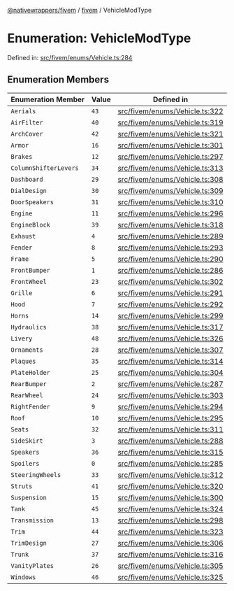 [@nativewrappers/fivem](../../README.md) / [fivem](../README.md) / VehicleModType

# Enumeration: VehicleModType

Defined in: [src/fivem/enums/Vehicle.ts:284](https://github.com/nativewrappers/nativewrappers/blob/df8f763f54a2ec439be9cb68f9abf90f9a4d79aa/src/fivem/enums/Vehicle.ts#L284)

## Enumeration Members

| Enumeration Member | Value | Defined in |
| ------ | ------ | ------ |
| <a id="aerials"></a> `Aerials` | `43` | [src/fivem/enums/Vehicle.ts:322](https://github.com/nativewrappers/nativewrappers/blob/df8f763f54a2ec439be9cb68f9abf90f9a4d79aa/src/fivem/enums/Vehicle.ts#L322) |
| <a id="airfilter"></a> `AirFilter` | `40` | [src/fivem/enums/Vehicle.ts:319](https://github.com/nativewrappers/nativewrappers/blob/df8f763f54a2ec439be9cb68f9abf90f9a4d79aa/src/fivem/enums/Vehicle.ts#L319) |
| <a id="archcover"></a> `ArchCover` | `42` | [src/fivem/enums/Vehicle.ts:321](https://github.com/nativewrappers/nativewrappers/blob/df8f763f54a2ec439be9cb68f9abf90f9a4d79aa/src/fivem/enums/Vehicle.ts#L321) |
| <a id="armor"></a> `Armor` | `16` | [src/fivem/enums/Vehicle.ts:301](https://github.com/nativewrappers/nativewrappers/blob/df8f763f54a2ec439be9cb68f9abf90f9a4d79aa/src/fivem/enums/Vehicle.ts#L301) |
| <a id="brakes"></a> `Brakes` | `12` | [src/fivem/enums/Vehicle.ts:297](https://github.com/nativewrappers/nativewrappers/blob/df8f763f54a2ec439be9cb68f9abf90f9a4d79aa/src/fivem/enums/Vehicle.ts#L297) |
| <a id="columnshifterlevers"></a> `ColumnShifterLevers` | `34` | [src/fivem/enums/Vehicle.ts:313](https://github.com/nativewrappers/nativewrappers/blob/df8f763f54a2ec439be9cb68f9abf90f9a4d79aa/src/fivem/enums/Vehicle.ts#L313) |
| <a id="dashboard"></a> `Dashboard` | `29` | [src/fivem/enums/Vehicle.ts:308](https://github.com/nativewrappers/nativewrappers/blob/df8f763f54a2ec439be9cb68f9abf90f9a4d79aa/src/fivem/enums/Vehicle.ts#L308) |
| <a id="dialdesign"></a> `DialDesign` | `30` | [src/fivem/enums/Vehicle.ts:309](https://github.com/nativewrappers/nativewrappers/blob/df8f763f54a2ec439be9cb68f9abf90f9a4d79aa/src/fivem/enums/Vehicle.ts#L309) |
| <a id="doorspeakers"></a> `DoorSpeakers` | `31` | [src/fivem/enums/Vehicle.ts:310](https://github.com/nativewrappers/nativewrappers/blob/df8f763f54a2ec439be9cb68f9abf90f9a4d79aa/src/fivem/enums/Vehicle.ts#L310) |
| <a id="engine"></a> `Engine` | `11` | [src/fivem/enums/Vehicle.ts:296](https://github.com/nativewrappers/nativewrappers/blob/df8f763f54a2ec439be9cb68f9abf90f9a4d79aa/src/fivem/enums/Vehicle.ts#L296) |
| <a id="engineblock"></a> `EngineBlock` | `39` | [src/fivem/enums/Vehicle.ts:318](https://github.com/nativewrappers/nativewrappers/blob/df8f763f54a2ec439be9cb68f9abf90f9a4d79aa/src/fivem/enums/Vehicle.ts#L318) |
| <a id="exhaust"></a> `Exhaust` | `4` | [src/fivem/enums/Vehicle.ts:289](https://github.com/nativewrappers/nativewrappers/blob/df8f763f54a2ec439be9cb68f9abf90f9a4d79aa/src/fivem/enums/Vehicle.ts#L289) |
| <a id="fender"></a> `Fender` | `8` | [src/fivem/enums/Vehicle.ts:293](https://github.com/nativewrappers/nativewrappers/blob/df8f763f54a2ec439be9cb68f9abf90f9a4d79aa/src/fivem/enums/Vehicle.ts#L293) |
| <a id="frame"></a> `Frame` | `5` | [src/fivem/enums/Vehicle.ts:290](https://github.com/nativewrappers/nativewrappers/blob/df8f763f54a2ec439be9cb68f9abf90f9a4d79aa/src/fivem/enums/Vehicle.ts#L290) |
| <a id="frontbumper"></a> `FrontBumper` | `1` | [src/fivem/enums/Vehicle.ts:286](https://github.com/nativewrappers/nativewrappers/blob/df8f763f54a2ec439be9cb68f9abf90f9a4d79aa/src/fivem/enums/Vehicle.ts#L286) |
| <a id="frontwheel"></a> `FrontWheel` | `23` | [src/fivem/enums/Vehicle.ts:302](https://github.com/nativewrappers/nativewrappers/blob/df8f763f54a2ec439be9cb68f9abf90f9a4d79aa/src/fivem/enums/Vehicle.ts#L302) |
| <a id="grille"></a> `Grille` | `6` | [src/fivem/enums/Vehicle.ts:291](https://github.com/nativewrappers/nativewrappers/blob/df8f763f54a2ec439be9cb68f9abf90f9a4d79aa/src/fivem/enums/Vehicle.ts#L291) |
| <a id="hood"></a> `Hood` | `7` | [src/fivem/enums/Vehicle.ts:292](https://github.com/nativewrappers/nativewrappers/blob/df8f763f54a2ec439be9cb68f9abf90f9a4d79aa/src/fivem/enums/Vehicle.ts#L292) |
| <a id="horns"></a> `Horns` | `14` | [src/fivem/enums/Vehicle.ts:299](https://github.com/nativewrappers/nativewrappers/blob/df8f763f54a2ec439be9cb68f9abf90f9a4d79aa/src/fivem/enums/Vehicle.ts#L299) |
| <a id="hydraulics"></a> `Hydraulics` | `38` | [src/fivem/enums/Vehicle.ts:317](https://github.com/nativewrappers/nativewrappers/blob/df8f763f54a2ec439be9cb68f9abf90f9a4d79aa/src/fivem/enums/Vehicle.ts#L317) |
| <a id="livery"></a> `Livery` | `48` | [src/fivem/enums/Vehicle.ts:326](https://github.com/nativewrappers/nativewrappers/blob/df8f763f54a2ec439be9cb68f9abf90f9a4d79aa/src/fivem/enums/Vehicle.ts#L326) |
| <a id="ornaments"></a> `Ornaments` | `28` | [src/fivem/enums/Vehicle.ts:307](https://github.com/nativewrappers/nativewrappers/blob/df8f763f54a2ec439be9cb68f9abf90f9a4d79aa/src/fivem/enums/Vehicle.ts#L307) |
| <a id="plaques"></a> `Plaques` | `35` | [src/fivem/enums/Vehicle.ts:314](https://github.com/nativewrappers/nativewrappers/blob/df8f763f54a2ec439be9cb68f9abf90f9a4d79aa/src/fivem/enums/Vehicle.ts#L314) |
| <a id="plateholder"></a> `PlateHolder` | `25` | [src/fivem/enums/Vehicle.ts:304](https://github.com/nativewrappers/nativewrappers/blob/df8f763f54a2ec439be9cb68f9abf90f9a4d79aa/src/fivem/enums/Vehicle.ts#L304) |
| <a id="rearbumper"></a> `RearBumper` | `2` | [src/fivem/enums/Vehicle.ts:287](https://github.com/nativewrappers/nativewrappers/blob/df8f763f54a2ec439be9cb68f9abf90f9a4d79aa/src/fivem/enums/Vehicle.ts#L287) |
| <a id="rearwheel"></a> `RearWheel` | `24` | [src/fivem/enums/Vehicle.ts:303](https://github.com/nativewrappers/nativewrappers/blob/df8f763f54a2ec439be9cb68f9abf90f9a4d79aa/src/fivem/enums/Vehicle.ts#L303) |
| <a id="rightfender"></a> `RightFender` | `9` | [src/fivem/enums/Vehicle.ts:294](https://github.com/nativewrappers/nativewrappers/blob/df8f763f54a2ec439be9cb68f9abf90f9a4d79aa/src/fivem/enums/Vehicle.ts#L294) |
| <a id="roof"></a> `Roof` | `10` | [src/fivem/enums/Vehicle.ts:295](https://github.com/nativewrappers/nativewrappers/blob/df8f763f54a2ec439be9cb68f9abf90f9a4d79aa/src/fivem/enums/Vehicle.ts#L295) |
| <a id="seats"></a> `Seats` | `32` | [src/fivem/enums/Vehicle.ts:311](https://github.com/nativewrappers/nativewrappers/blob/df8f763f54a2ec439be9cb68f9abf90f9a4d79aa/src/fivem/enums/Vehicle.ts#L311) |
| <a id="sideskirt"></a> `SideSkirt` | `3` | [src/fivem/enums/Vehicle.ts:288](https://github.com/nativewrappers/nativewrappers/blob/df8f763f54a2ec439be9cb68f9abf90f9a4d79aa/src/fivem/enums/Vehicle.ts#L288) |
| <a id="speakers"></a> `Speakers` | `36` | [src/fivem/enums/Vehicle.ts:315](https://github.com/nativewrappers/nativewrappers/blob/df8f763f54a2ec439be9cb68f9abf90f9a4d79aa/src/fivem/enums/Vehicle.ts#L315) |
| <a id="spoilers"></a> `Spoilers` | `0` | [src/fivem/enums/Vehicle.ts:285](https://github.com/nativewrappers/nativewrappers/blob/df8f763f54a2ec439be9cb68f9abf90f9a4d79aa/src/fivem/enums/Vehicle.ts#L285) |
| <a id="steeringwheels"></a> `SteeringWheels` | `33` | [src/fivem/enums/Vehicle.ts:312](https://github.com/nativewrappers/nativewrappers/blob/df8f763f54a2ec439be9cb68f9abf90f9a4d79aa/src/fivem/enums/Vehicle.ts#L312) |
| <a id="struts"></a> `Struts` | `41` | [src/fivem/enums/Vehicle.ts:320](https://github.com/nativewrappers/nativewrappers/blob/df8f763f54a2ec439be9cb68f9abf90f9a4d79aa/src/fivem/enums/Vehicle.ts#L320) |
| <a id="suspension"></a> `Suspension` | `15` | [src/fivem/enums/Vehicle.ts:300](https://github.com/nativewrappers/nativewrappers/blob/df8f763f54a2ec439be9cb68f9abf90f9a4d79aa/src/fivem/enums/Vehicle.ts#L300) |
| <a id="tank"></a> `Tank` | `45` | [src/fivem/enums/Vehicle.ts:324](https://github.com/nativewrappers/nativewrappers/blob/df8f763f54a2ec439be9cb68f9abf90f9a4d79aa/src/fivem/enums/Vehicle.ts#L324) |
| <a id="transmission"></a> `Transmission` | `13` | [src/fivem/enums/Vehicle.ts:298](https://github.com/nativewrappers/nativewrappers/blob/df8f763f54a2ec439be9cb68f9abf90f9a4d79aa/src/fivem/enums/Vehicle.ts#L298) |
| <a id="trim"></a> `Trim` | `44` | [src/fivem/enums/Vehicle.ts:323](https://github.com/nativewrappers/nativewrappers/blob/df8f763f54a2ec439be9cb68f9abf90f9a4d79aa/src/fivem/enums/Vehicle.ts#L323) |
| <a id="trimdesign"></a> `TrimDesign` | `27` | [src/fivem/enums/Vehicle.ts:306](https://github.com/nativewrappers/nativewrappers/blob/df8f763f54a2ec439be9cb68f9abf90f9a4d79aa/src/fivem/enums/Vehicle.ts#L306) |
| <a id="trunk"></a> `Trunk` | `37` | [src/fivem/enums/Vehicle.ts:316](https://github.com/nativewrappers/nativewrappers/blob/df8f763f54a2ec439be9cb68f9abf90f9a4d79aa/src/fivem/enums/Vehicle.ts#L316) |
| <a id="vanityplates"></a> `VanityPlates` | `26` | [src/fivem/enums/Vehicle.ts:305](https://github.com/nativewrappers/nativewrappers/blob/df8f763f54a2ec439be9cb68f9abf90f9a4d79aa/src/fivem/enums/Vehicle.ts#L305) |
| <a id="windows"></a> `Windows` | `46` | [src/fivem/enums/Vehicle.ts:325](https://github.com/nativewrappers/nativewrappers/blob/df8f763f54a2ec439be9cb68f9abf90f9a4d79aa/src/fivem/enums/Vehicle.ts#L325) |
